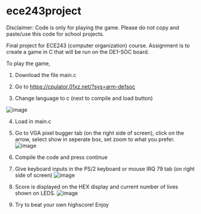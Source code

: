 # ece243project
Disclaimer: Code is only for playing the game. Please do not copy and paste/use this code for school projects. 

Final project for ECE243 (computer organization) course. Assignment is to create a game in C that will be run on the DE1-SOC board. 

To play the game,

1. Download the file main.c

2. Go to https://cpulator.01xz.net/?sys=arm-de1soc

3. Change language to c (next to compile and load button)

![image](https://user-images.githubusercontent.com/55632837/114326509-256c6500-9b03-11eb-808e-49803b7429ba.png)

4. Load in main.c

5. Go to VGA pixel bugger tab (on the right side of screen), click on the arrow, select show in seperate box,
  set zoom to what you prefer.
![image](https://user-images.githubusercontent.com/55632837/114326518-2f8e6380-9b03-11eb-9149-6dd39ed2ebe3.png)

6. Compile the code and press continue

7. Give keyboard inputs in the PS/2 keyboard or mouse IRQ 79 tab (on right side of screen)
![image](https://user-images.githubusercontent.com/55632837/114326526-361cdb00-9b03-11eb-8399-cd3a567d4ee8.png)

8. Score is displayed on the HEX display and current number of lives shown on LEDS.
![image](https://user-images.githubusercontent.com/55632837/114326542-50ef4f80-9b03-11eb-9eb1-0b29c5f30d5c.png)

9. Try to beat your own highscore! Enjoy
 
